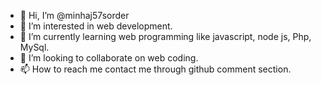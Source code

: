 - 👋 Hi, I’m @minhaj57sorder
- 👀 I’m interested in web development.
- 🌱 I’m currently learning web programming like javascript, node js, Php, MySql.
- 💞️ I’m looking to collaborate on web coding.
- 📫 How to reach me contact me through github comment section.


